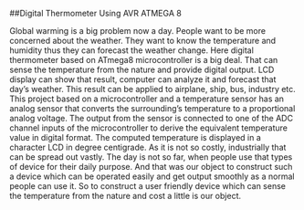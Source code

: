 ##Digital Thermometer Using AVR ATMEGA 8

Global warming is a big problem now a day. People want to be more concerned about the 
weather. They want to know the temperature and humidity thus they can forecast the 
weather change. Here digital thermometer based on ATmega8 microcontroller is a big 
deal. That can sense the temperature from the nature and provide digital output. LCD 
display can show that result, computer can analyze it and forecast that day’s weather. 
This result can be applied to airplane, ship, bus, industry etc. 
This project based on a microcontroller and a temperature sensor has an analog sensor 
that converts the surrounding’s temperature to a proportional analog voltage. The output 
from the sensor is connected to one of the ADC channel inputs of the microcontroller to 
derive the equivalent temperature value in digital format. The computed temperature is 
displayed in a character LCD in degree centigrade.
As it is not so costly, industrially that can be spread out vastly. The day is not so far,
when people use that types of device for their daily purpose. And that was our object to 
construct such a device which can be operated easily and get output smoothly as a normal 
people can use it. 
So to construct a user friendly device which can sense the temperature from the nature
and cost a little is our object.

